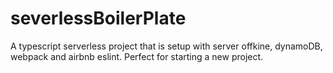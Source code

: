 # severlessBoilerPlate

A typescript serverless project that is setup with server offkine, dynamoDB, webpack and airbnb eslint.
Perfect for starting a new project.
